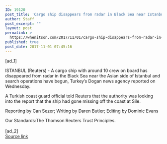 ```yaml
---
ID: 19120
post_title: 'Cargo ship disappears from radar in Black Sea near Istanbul &#8211; media'
author: Staff
post_excerpt: ""
layout: post
permalink: >
  https://whenitson.com/2017/11/01/cargo-ship-disappears-from-radar-in-black-sea-near-istanbul-media/
published: true
post_date: 2017-11-01 07:45:16
---
```

 [ad_1]
<br><div data-reactid="31"><p data-reactid="32">ISTANBUL (Reuters) - A cargo ship with around 10 crew on board has disappeared from radar in the Black Sea near the Asian side of Istanbul and search operations have begun, Turkey’s Dogan news agency reported on Wednesday. </p><p data-reactid="33">A Turkish coast guard official told Reuters that the authority was looking into the report that the ship had gone missing off the coast at Sile. </p><div class="Attribution_attribution_o4ojT" data-reactid="35"><p class="Attribution_content_27_rw" data-reactid="36">Reporting by Can Sezer; Writing by Daren Butler; Editing by Dominic Evans</p></div><div class="ArticleBody_trustBadgeContainer_1_iEv" data-reactid="37"><span class="ArticleBody_trustBadgeTitle_3xFqc" data-reactid="38">Our Standards:</span><span class="trustBadgeUrl" data-reactid="39">The Thomson Reuters Trust Principles.</span></div></div>
<br>[ad_2]
<br><a href="http://feeds.reuters.com/~r/Reuters/worldNews/~3/lR-OOz4hi7Y/cargo-ship-disappears-from-radar-in-black-sea-near-istanbul-media-idUSKBN1D13TQ">Source link </a>